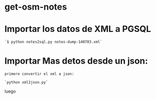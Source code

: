 get-osm-notes
=============

# Importar los datos de XML a PGSQL
	
	`$ python notes2sql.py notes-dump-140703.xml`

# Importar Mas detos desde un json:

	primero convertir el xml a json:

	`python xml2json.py`

luego
